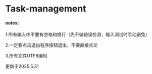 # Task-management

#### notes:

1.所有输入中不要有空格和换行（先不做错误检测，输入测试时手动避免）

2.一定要点击退出程序按钮退出，不要直接点叉

3.所有文件UTF8编码



更新于2025.5.31
